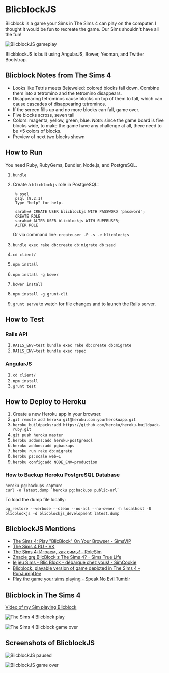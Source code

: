 # BlicblockJS

Blicblock is a game your Sims in The Sims 4 can play on the computer. I thought
it would be fun to recreate the game. Our Sims shouldn't have all the fun!

![BlicblockJS gameplay](https://raw.githubusercontent.com/cheshire137/blicblock-js/master/blicblockjs-screenshot-1.png)

BlickblockJS is built using AngularJS, Bower, Yeoman, and Twitter Bootstrap.

## Blicblock Notes from The Sims 4

- Looks like Tetris meets Bejeweled: colored blocks fall down. Combine them into a tetromino and the tetromino disappears.
- Disappearing tetrominos cause blocks on top of them to fall, which can cause cascades of disappearing tetrominos.
- If the screen fills up and no more blocks can fall, game over.
- Five blocks across, seven tall
- Colors: magenta, yellow, green, blue. *Note:* since the game board is five blocks wide, to make the game have any challenge at all, there need to be >5 colors of blocks.
- Preview of next two blocks shown

## How to Run

You need Ruby, RubyGems, Bundler, Node.js, and PostgreSQL.

1. `bundle`
1. Create a `blicblockjs` role in PostgreSQL:

        % psql
        psql (9.2.1)
        Type "help" for help.

        sarah=# CREATE USER blicblockjs WITH PASSWORD 'password';
        CREATE ROLE
        sarah=# ALTER USER blicblockjs WITH SUPERUSER;
        ALTER ROLE

    Or via command line: `createuser -P -s -e blicblockjs`

1. `bundle exec rake db:create db:migrate db:seed`
1. `cd client/`
1. `npm install`
1. `npm install -g bower`
1. `bower install`
1. `npm install -g grunt-cli`
1. `grunt serve` to watch for file changes and to launch the Rails server.

## How to Test

### Rails API

1. `RAILS_ENV=test bundle exec rake db:create db:migrate`
1. `RAILS_ENV=test bundle exec rspec`

### AngularJS

1. `cd client/`
1. `npm install`
1. `grunt test`

## How to Deploy to Heroku

1. Create a new Heroku app in your browser.
1. `git remote add heroku git@heroku.com:yourherokuapp.git`
1. `heroku buildpacks:add https://github.com/heroku/heroku-buildpack-ruby.git`
1. `git push heroku master`
1. `heroku addons:add heroku-postgresql`
1. `heroku addons:add pgbackups`
1. `heroku run rake db:migrate`
1. `heroku ps:scale web=1`
1. `heroku config:add NODE_ENV=production`

### How to Backup Heroku PostgreSQL Database

    heroku pg:backups capture
    curl -o latest.dump `heroku pg:backups public-url`

To load the dump file locally:

    pg_restore --verbose --clean --no-acl --no-owner -h localhost -U blicblockjs -d blicblockjs_development latest.dump

## BlicblockJS Mentions

- [The Sims 4: Play "BlicBlock" On Your Browser - SimsVIP](http://simsvip.com/2014/10/03/the-sims-4-play-blicblock-on-your-browser/)
- [The Sims 4 RU - VK](http://vk.com/thesims4ru?w=wall-31385407_119374)
- [The Sims 4: Играем, как симы! - RoleSim](http://rolesim.com/news/sims-4-igraem-kak-simy)
- [Znacie grę BlicBlock z The Sims 4? - Sims True Life](http://simstruelife.pl/News:Znacie_gre_BlicBlock_z_The_Sims_4_04.10.14)
- [le jeu Sims - Blic Block - débarque chez vous! - SimCookie](http://www.simcookie.com/2014/10/06/jeu-sims-blic-block-debarque-chez/)
- [Blicblock, playable version of game depicted in The Sims 4 - RunJumpDev](https://groups.google.com/forum/m/#!topic/runjumpdev/Wn3W625CG34)
- [Play the game your sims playing - Speak No Evil Tumblr](http://brial-immortelle.tumblr.com/post/99095876514/play-the-game-your-sims-playing-its-amazing)

## Blicblock in The Sims 4

[Video of my Sim playing Blicblock](https://www.youtube.com/watch?v=NEiNfe6uaso)

![The Sims 4 Blicblock play](https://raw.githubusercontent.com/cheshire137/blicblock-js/master/client/app/images/blicblock-screenshot-1.png)

![The Sims 4 Blicblock game over](https://raw.githubusercontent.com/cheshire137/blicblock-js/master/client/app/images/blicblock-screenshot-2.png)

## Screenshots of BlicblockJS

![BlicblockJS paused](https://raw.githubusercontent.com/cheshire137/blicblock-js/master/blicblockjs-screenshot-2.png)

![BlicblockJS game over](https://raw.githubusercontent.com/cheshire137/blicblock-js/master/blicblockjs-screenshot-3.png)
